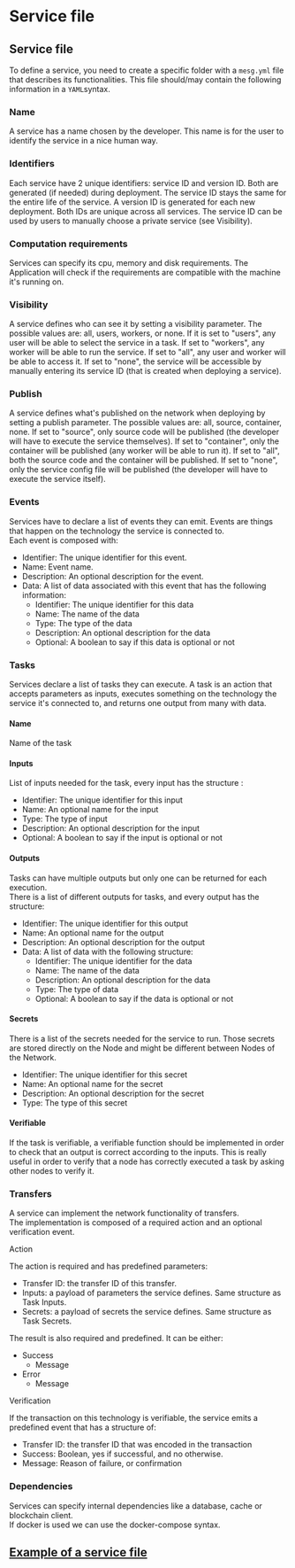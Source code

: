 # Service file

## Service file

To define a service, you need to create a specific folder with a `mesg.yml` file that describes its functionalities. This file should/may contain the following information in a `YAML`syntax.

### Name

A service has a name chosen by the developer. This name is for the user to identify the service in a nice human way.

### Identifiers

Each service have 2 unique identifiers: service ID and version ID. Both are generated \(if needed\) during deployment. The service ID stays the same for the entire life of the service. A version ID is generated for each new deployment. Both IDs are unique across all services. The service ID can be used by users to manually choose a private service \(see Visibility\).

### Computation requirements

Services can specify its cpu, memory and disk requirements. The Application will check if the requirements are compatible with the machine it's running on.

### Visibility

A service defines who can see it by setting a visibility parameter. The possible values are: all, users, workers, or none. If it is set to "users", any user will be able to select the service in a task. If set to "workers", any worker will be able to run the service. If set to "all", any user and worker will be able to access it. If set to "none", the service will be accessible by manually entering its service ID \(that is created when deploying a service\).

### Publish

A service defines what's published on the network when deploying by setting a publish parameter. The possible values are: all, source, container, none. If set to "source", only source code will be published \(the developer will have to execute the service themselves\). If set to "container", only the container will be published \(any worker will be able to run it\). If set to "all", both the source code and the container will be published. If set to "none", only the service config file will be published \(the developer will have to execute the service itself\).

### Events

Services have to declare a list of events they can emit. Events are things that happen on the technology the service is connected to.  
Each event is composed with:

* Identifier: The unique identifier for this event.
* Name: Event name.
* Description: An optional description for the event.
* Data: A list of data associated with this event that has the following information:
  * Identifier: The unique identifier for this data
  * Name: The name of the data
  * Type: The type of the data
  * Description: An optional description for the data
  * Optional: A boolean to say if this data is optional or not

### Tasks

Services declare a list of tasks they can execute. A task is an action that accepts parameters as inputs, executes something on the technology the service it's connected to, and returns one output from many with data.

#### Name

Name of the task

#### Inputs

List of inputs needed for the task, every input has the structure :

* Identifier: The unique identifier for this input
* Name: An optional name for the input
* Type: The type of input
* Description: An optional description for the input
* Optional: A boolean to say if the input is optional or not

#### Outputs

Tasks can have multiple outputs but only one can be returned for each execution.  
There is a list of different outputs for tasks, and every output has the structure:

* Identifier: The unique identifier for this output
* Name: An optional name for the output
* Description: An optional description for the output
* Data: A list of data with the following structure:
  * Identifier: The unique identifier for the data
  * Name: The name of the data
  * Description: An optional description for the data
  * Type: The type of data
  * Optional: A boolean to say if the data is optional or not

#### Secrets

There is a list of the secrets needed for the service to run. Those secrets are stored directly on the Node and might be different between Nodes of the Network.

* Identifier: The unique identifier for this secret
* Name: An optional name for the secret
* Description: An optional description for the secret
* Type: The type of this secret

#### Verifiable

If the task is verifiable, a verifiable function should be implemented in order to check that an output is correct according to the inputs. This is really useful in order to verify that a node has correctly executed a task by asking other nodes to verify it.

### Transfers

A service can implement the network functionality of transfers.  
The implementation is composed of a required action and an optional verification event.

Action

The action is required and has predefined parameters:

* Transfer ID: the transfer ID of this transfer.
* Inputs: a payload of parameters the service defines. Same structure as Task Inputs.
* Secrets: a payload of secrets the service defines. Same structure as Task Secrets.

The result is also required and predefined. It can be either:

* Success
  * Message
* Error
  * Message

Verification

If the transaction on this technology is verifiable, the service emits a predefined event that has a structure of:

* Transfer ID: the transfer ID that was encoded in the transaction
* Success: Boolean, yes if successful, and no otherwise.
* Message: Reason of failure, or confirmation

### Dependencies

Services can specify internal dependencies like a database, cache or blockchain client.  
If docker is used we can use the docker-compose syntax.

## [Example of a service file](https://github.com/mesg-foundation/documentation/blob/master/service/mesg.yml)

